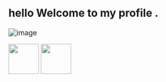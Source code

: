 ##  hello  Welcome to my profile .

![image](https://64.media.tumblr.com/e62fa69d4ff6601929e5bcd29d539884/10dc1dbd9ecdf940-85/s640x960/2b6e83029b1a6ce773ea99463f9e53aa9c026041.gif)


<a href="https://discord.gg/jfT8RmwswH"><img src="https://upload.wikimedia.org/wikipedia/fr/thumb/0/05/Discord.svg/1200px-Discord.svg.png" width="60"></a> <a
href="https://twitter.com/espadash64"><img src="http://assets.stickpng.com/images/580b57fcd9996e24bc43c53e.png" width="60"></a>
